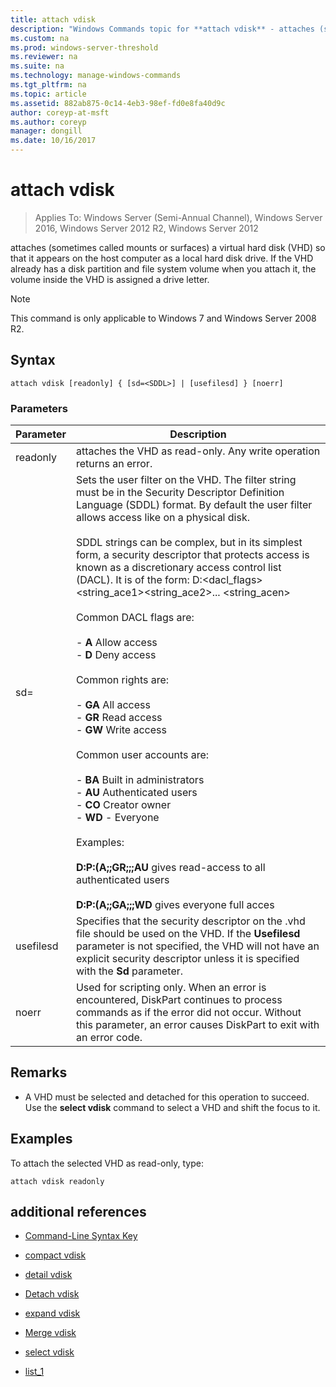 ```yaml
---
title: attach vdisk
description: "Windows Commands topic for **attach vdisk** - attaches (sometimes called mounts or surfaces) a virtual hard disk (VHD) so that it appears on the host computer as a local hard disk drive."
ms.custom: na
ms.prod: windows-server-threshold
ms.reviewer: na
ms.suite: na
ms.technology: manage-windows-commands
ms.tgt_pltfrm: na
ms.topic: article
ms.assetid: 882ab875-0c14-4eb3-98ef-fd0e8fa40d9c
author: coreyp-at-msft
ms.author: coreyp
manager: dongill
ms.date: 10/16/2017
---
```

# attach vdisk

>Applies To: Windows Server (Semi-Annual Channel), Windows Server 2016, Windows Server 2012 R2, Windows Server 2012

attaches (sometimes called mounts or surfaces) a virtual hard disk (VHD) so that it appears on the host computer as a local hard disk drive. If the VHD already has a disk partition and file system volume when you attach it, the volume inside the VHD is assigned a drive letter.
> [!NOTE]
> This command is only applicable to Windows 7 and Windows Server 2008 R2.

## Syntax
```
attach vdisk [readonly] { [sd=<SDDL>] | [usefilesd] } [noerr]
```
### Parameters
|Parameter|Description|
|-------|--------|
|readonly|attaches the VHD as read-only. Any write operation returns an error.|
|sd=<SDDL string>|Sets the user filter on the VHD. The filter string must be in the Security Descriptor Definition Language (SDDL) format. By default the user filter allows access like on a physical disk.<br /><br />SDDL strings can be complex, but in its simplest form, a security descriptor that protects access is known as a discretionary access control list (DACL). It is of the form: D:<dacl_flags><string_ace1><string_ace2>... <string_acen><br /><br />Common DACL flags are:<br /><br />-   **A**   Allow access<br />-   **D**   Deny access<br /><br />Common rights are:<br /><br />-   **GA**   All access<br />-   **GR**   Read access<br />-   **GW**   Write access<br /><br />Common user accounts are:<br /><br />-   **BA**   Built in administrators<br />-   **AU**   Authenticated users<br />-   **CO**   Creator owner<br />-   **WD** - Everyone<br /><br />Examples:<br /><br />**D:P:(A;;GR;;;AU** gives read-access to all authenticated users<br /><br />**D:P:(A;;GA;;;WD** gives everyone full acces|
|usefilesd|Specifies that the security descriptor on the .vhd file should be used on the VHD. If the **Usefilesd** parameter is not specified, the VHD will not have an explicit security descriptor unless it is specified with the **Sd** parameter.|
|noerr|Used for scripting only. When an error is encountered, DiskPart continues to process commands as if the error did not occur. Without this parameter, an error causes DiskPart to exit with an error code.|
## Remarks
-   A VHD must be selected and detached for this operation to succeed. Use the **select vdisk** command to select a VHD and shift the focus to it.
## <a name="BKMK_Examples"></a>Examples
To attach the selected VHD as read-only, type:
```
attach vdisk readonly
```
## additional references
-   [Command-Line Syntax Key](command-line-syntax-key.md)
-   [compact vdisk](compact-vdisk.md)

-   [detail vdisk](detail-vdisk.md)
-   [Detach vdisk](detach-vdisk.md)
-   [expand vdisk](expand-vdisk.md)
-   [Merge vdisk](merge-vdisk.md)
-   [select vdisk](select-vdisk.md)
-   [list_1](list_1.md)

